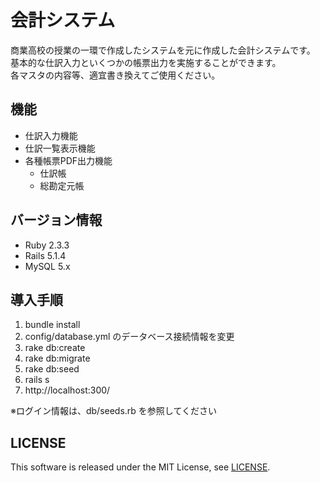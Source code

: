 会計システム
====
商業高校の授業の一環で作成したシステムを元に作成した会計システムです。  
基本的な仕訳入力といくつかの帳票出力を実施することができます。  
各マスタの内容等、適宜書き換えてご使用ください。


## 機能
* 仕訳入力機能  
* 仕訳一覧表示機能
* 各種帳票PDF出力機能
  * 仕訳帳
  * 総勘定元帳


## バージョン情報
* Ruby 2.3.3
* Rails 5.1.4
* MySQL 5.x

## 導入手順
1. bundle install
2. config/database.yml のデータベース接続情報を変更
3. rake db:create
4. rake db:migrate
5. rake db:seed
6. rails s
7. http://localhost:300/

  ※ログイン情報は、db/seeds.rb を参照してください

## LICENSE

This software is released under the MIT License, see [LICENSE](https://github.com/wit-seg/kaikei/blob/master/LICENSE).
